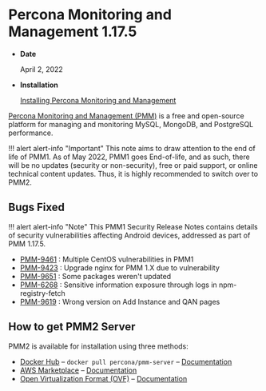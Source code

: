 # Percona Monitoring and Management 1.17.5

* **Date**

    April 2, 2022

* **Installation**

    [Installing Percona Monitoring and Management](../deploy/index.md)

[Percona Monitoring and Management (PMM)]({{PMMDOC}}) is a free and open-source platform for managing and monitoring MySQL, MongoDB, and PostgreSQL performance.

!!! alert alert-info "Important"
    This note aims to draw attention to the end of life of PMM1. As of May 2022, PMM1 goes End-of-life, and as such, there will be no updates (security or non-security), free or paid support, or online technical content updates. Thus, it is highly recommended to switch over to PMM2.

## Bugs Fixed

!!! alert alert-info "Note"
    This PMM1 Security Release Notes contains details of security vulnerabilities affecting Android devices, addressed as part of PMM 1.17.5.

* [PMM-9461](https://jira.percona.com/browse/PMM-9461) : Multiple CentOS vulnerabilities in PMM1
* [PMM-9423](https://jira.percona.com/browse/PMM-9423) : Upgrade nginx for PMM 1.X due to vulnerability              
* [PMM-9651](https://jira.percona.com/browse/PMM-9651) : Some packages weren't updated
* [PMM-6268](https://jira.percona.com/browse/PMM-6268) : Sensitive information exposure through logs in npm-registry-fetch
* [PMM-9619](https://jira.percona.com/browse/PMM-9619) : Wrong version on Add Instance and QAN pages 


## How to get PMM2 Server

PMM2 is available for installation using three methods:

* [Docker Hub](https://hub.docker.com/r/percona/pmm-server/) – `docker pull percona/pmm-server` – [Documentation](../deploy/server/docker.md)
* [AWS Marketplace](https://aws.amazon.com/marketplace/pp/B077J7FYGX) – [Documentation](../deploy/server/ami.md)
* [Open Virtualization Format (OVF)](https://www.percona.com/downloads/pmm2/2.26.0/ova/) – [Documentation](../deploy/server/virtual-appliance.md)